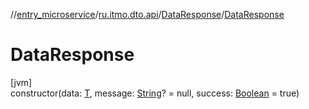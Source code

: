 //[entry_microservice](../../../index.md)/[ru.itmo.dto.api](../index.md)/[DataResponse](index.md)/[DataResponse](-data-response.md)

# DataResponse

[jvm]\
constructor(data: [T](index.md), message: [String](https://kotlinlang.org/api/core/kotlin-stdlib/kotlin/-string/index.html)? = null, success: [Boolean](https://kotlinlang.org/api/core/kotlin-stdlib/kotlin/-boolean/index.html) = true)